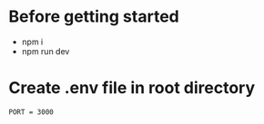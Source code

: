 # Before getting started
- npm i 
- npm run dev
# Create .env file in root directory
```
PORT = 3000
```